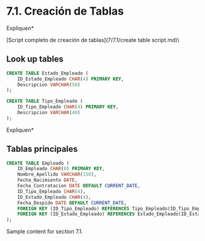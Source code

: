 # 7.1. Creación de Tablas

Expliquen*

[Script completo de creación de tablas](7/7.1/create table script.md)\
## Look up tables
```sql
CREATE TABLE Estado_Empleado (
    ID_Estado_Empleado CHAR(4) PRIMARY KEY,
    Descripcion VARCHAR(50)
);

CREATE TABLE Tipo_Empleado (
    ID_Tipo_Empleado CHAR(4) PRIMARY KEY,
    Descripcion VARCHAR(40)
);

```

Expliquen*

## Tablas principales
```sql
CREATE TABLE Empleado (
    ID_Empleado CHAR(8) PRIMARY KEY,
    Nombre_Apellido VARCHAR(150),
    Fecha_Nacimiento DATE,
    Fecha_Contratacion DATE DEFAULT CURRENT_DATE,
    ID_Tipo_Empleado CHAR(4),
    ID_Estado_Empleado CHAR(4),
    Fecha_Despido DATE DEFAULT CURRENT_DATE,
    FOREIGN KEY (ID_Tipo_Empleado) REFERENCES Tipo_Empleado(ID_Tipo_Empleado),
    FOREIGN KEY (ID_Estado_Empleado) REFERENCES Estado_Empleado(ID_Estado_Empleado)
);
```

Sample content for section 7.1.
